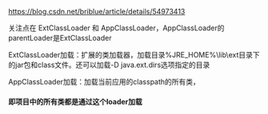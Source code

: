 https://blog.csdn.net/briblue/article/details/54973413

关注点在 ExtClassLoader 和 AppClassLoader，AppClassLoader的parentLoader是ExtClassLoader

ExtClassLoader加载：扩展的类加载器，加载目录%JRE_HOME%\lib\ext目录下的jar包和class文件。还可以加载-D java.ext.dirs选项指定的目录

AppClassLoader加载：加载当前应用的classpath的所有类，<h4>即项目中的所有类都是通过这个loader加载</h4>
